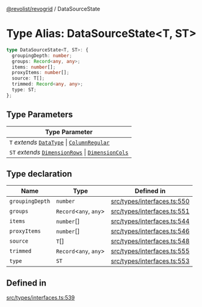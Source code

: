 [@revolist/revogrid](README.md) / DataSourceState

# Type Alias: DataSourceState\<T, ST\>

```ts
type DataSourceState<T, ST>: {
  groupingDepth: number;
  groups: Record<any, any>;
  items: number[];
  proxyItems: number[];
  source: T[];
  trimmed: Record<any, any>;
  type: ST;
};
```

## Type Parameters

| Type Parameter |
| ------ |
| `T` *extends* [`DataType`](TypeAlias.DataType.md) \| [`ColumnRegular`](Interface.ColumnRegular.md) |
| `ST` *extends* [`DimensionRows`](TypeAlias.DimensionRows.md) \| [`DimensionCols`](TypeAlias.DimensionCols.md) |

## Type declaration

| Name | Type | Defined in |
| ------ | ------ | ------ |
| `groupingDepth` | `number` | [src/types/interfaces.ts:550](https://github.com/revolist/revogrid/blob/baf80d21081b40195ffd6e11abd1249f2fd26dae/src/types/interfaces.ts#L550) |
| `groups` | `Record`\<`any`, `any`\> | [src/types/interfaces.ts:551](https://github.com/revolist/revogrid/blob/baf80d21081b40195ffd6e11abd1249f2fd26dae/src/types/interfaces.ts#L551) |
| `items` | `number`[] | [src/types/interfaces.ts:544](https://github.com/revolist/revogrid/blob/baf80d21081b40195ffd6e11abd1249f2fd26dae/src/types/interfaces.ts#L544) |
| `proxyItems` | `number`[] | [src/types/interfaces.ts:546](https://github.com/revolist/revogrid/blob/baf80d21081b40195ffd6e11abd1249f2fd26dae/src/types/interfaces.ts#L546) |
| `source` | `T`[] | [src/types/interfaces.ts:548](https://github.com/revolist/revogrid/blob/baf80d21081b40195ffd6e11abd1249f2fd26dae/src/types/interfaces.ts#L548) |
| `trimmed` | `Record`\<`any`, `any`\> | [src/types/interfaces.ts:555](https://github.com/revolist/revogrid/blob/baf80d21081b40195ffd6e11abd1249f2fd26dae/src/types/interfaces.ts#L555) |
| `type` | `ST` | [src/types/interfaces.ts:553](https://github.com/revolist/revogrid/blob/baf80d21081b40195ffd6e11abd1249f2fd26dae/src/types/interfaces.ts#L553) |

## Defined in

[src/types/interfaces.ts:539](https://github.com/revolist/revogrid/blob/baf80d21081b40195ffd6e11abd1249f2fd26dae/src/types/interfaces.ts#L539)
